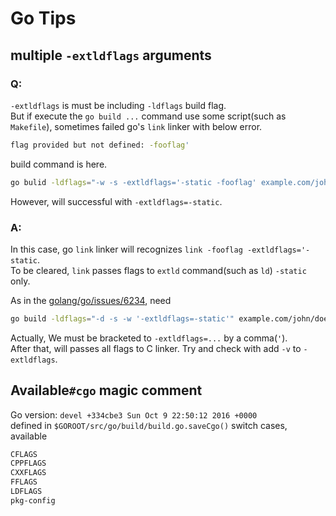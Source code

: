Go Tips
=======

multiple `-extldflags` arguments
--------------------------------

### Q:

`-extldflags` is must be including `-ldflags` build flag.  
But if execute the `go build ...` command use some script(such as `Makefile`), sometimes failed go's `link` linker with below error.

```sh
flag provided but not defined: -fooflag'
```

build command is here.

```sh
go bulid -ldflags="-w -s -extldflags='-static -fooflag' example.com/john/doe"
```

However, will successful with `-extldflags=-static`.

### A:

In this case, go `link` linker will recognizes `link -fooflag -extldflags='-static`.  
To be cleared, `link` passes flags to `extld` command(such as `ld`) `-static` only.

As in the [golang/go/issues/6234](https://github.com/golang/go/issues/6234), need

```sh
go build -ldflags="-d -s -w '-extldflags=-static'" example.com/john/doe
```

Actually, We must be bracketed to `-extldflags=...` by a comma(`'`).  
After that, will passes all flags to C linker. Try and check with add `-v` to `-extldflags`.

Available`#cgo` magic comment
-----------------------------

Go version: `devel +334cbe3 Sun Oct 9 22:50:12 2016 +0000`  
defined in `$GOROOT/src/go/build/build.go.saveCgo()` switch cases, available

```sh
CFLAGS
CPPFLAGS
CXXFLAGS
FFLAGS
LDFLAGS
pkg-config
```
